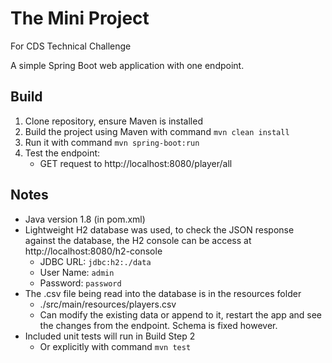 # The Mini Project
For CDS Technical Challenge

A simple Spring Boot web application with one endpoint.

## Build
1) Clone repository, ensure Maven is installed
2) Build the project using Maven with command `mvn clean install`
3) Run it with command `mvn spring-boot:run`
4) Test the endpoint:
    * GET request to http://localhost:8080/player/all

## Notes
* Java version 1.8 (in pom.xml)
* Lightweight H2 database was used, to check the JSON response against the database,
the H2 console can be access at http://localhost:8080/h2-console
    * JDBC URL: `jdbc:h2:./data`
    * User Name: `admin`
    * Password: `password`
* The .csv file being read into the database is in the resources folder
    * ./src/main/resources/players.csv
    * Can modify the existing data or append to it, restart the app and see the changes
    from the endpoint. Schema is fixed however.
* Included unit tests will run in Build Step 2
    * Or explicitly with command `mvn test`
